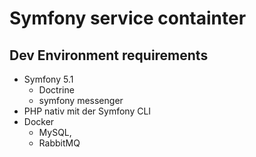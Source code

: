 # Symfony service containter

## Dev Environment requirements

- Symfony 5.1
  - Doctrine
  - symfony messenger
- PHP nativ mit der Symfony CLI
- Docker
  - MySQL, 
  - RabbitMQ
